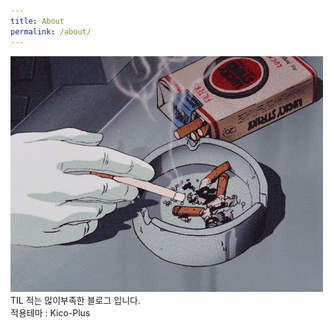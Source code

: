 ```yaml
---
title: About
permalink: /about/
---
```

![image](/images/2.gif)<br>
TIL 적는 많이부족한 블로그 입니다.<br>
적용테마 : Kico-Plus
